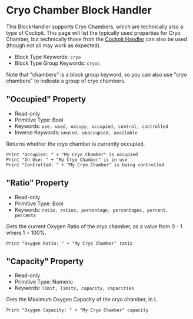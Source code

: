﻿# Cryo Chamber Block Handler
This BlockHandler supports Cryo Chambers, which are technically also a type of Cockpit.  This page will list the typically used properties for Cryo Chamber, but technically those from the [Cockpit Handler](https://spaceengineers.merlinofmines.com/EasyCommands/blockHandlers/cockpit "Cockpit Handler") can also be used (though not all may work as expected).

* Block Type Keywords: ```cryo```
* Block Type Group Keywords: ```cryos```

Note that "chambers" is a block group keyword, so you can also use "cryo chambers" to indicate a group of cryo chambers.

## "Occupied" Property
* Read-only
* Primitive Type: Bool
* Keywords: ```use, used, occupy, occupied, control, controlled```
* Inverse Keywords: ```unused, unoccupied, available```

Returns whether the cryo chamber is currently occupied.

```
Print "Occupied: " + "My Cryo Chamber" is occupied
Print "In Use: " + "My Cryo Chamber" is in use
Print "Controlled: " + "My Cryo Chamber" is being controlled
```

## "Ratio" Property
* Read-only
* Primitive Type: Bool
* Keywords: ```ratio, ratios, percentage, percentages, percent, percents```

Gets the current Oxygen Ratio of the cryo chamber, as a value from 0 - 1 where 1 = 100%.

```
Print "Oxygen Ratio: " + "My Cryo Chamber" ratio
```

## "Capacity" Property
* Read-only
* Primitive Type: Numeric
* Keywords: ```limit, limits, capacity, capacities```

Gets the Maximum Oxygen Capacity of the cryo chamber, in L.  

```
Print "Oxygen Capacity: " + "My Cryo Chamber" capacity
```